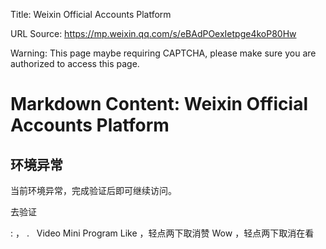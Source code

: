 Title: Weixin Official Accounts Platform

URL Source: https://mp.weixin.qq.com/s/eBAdPOexIetpge4koP80Hw

Warning: This page maybe requiring CAPTCHA, please make sure you are authorized to access this page.

Markdown Content:
Weixin Official Accounts Platform
===============

环境异常
----

当前环境异常，完成验证后即可继续访问。

去验证

  : ， .   Video Mini Program Like ，轻点两下取消赞 Wow ，轻点两下取消在看

